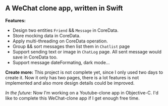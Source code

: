## A WeChat clone app, written in Swift

**Features:**
- Design two entities `Friend` && `Message` in CoreData.
- Store mocking data in CoreData.
- Apply multi-threading on CoreData operation.
- Group && sort messages then list them in `Chatlist` page
- Support sending text or image in `ChatLog` page. All sent message would save in CoreData too.
- Support message dateFormating, dark mode...


**Create more:**
This project is not complete yet, since I only used two days to create it. Now it only has two pages, there is a lot features is not implemented and also more design details could be improved. 


*In the future:*
Now I'm working on a Youtube-clone app in Objective-C. I'd like to complete this WeChat-clone app if I get enough free time.
